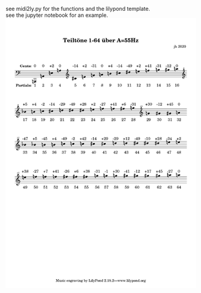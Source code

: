 see midi2ly.py for the functions and the lilypond template.  
see the jupyter notebook for an example.  
![](partials_edited.png)
